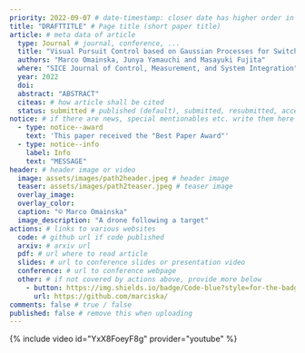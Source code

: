```yaml
---
priority: 2022-09-07 # date-timestamp: closer date has higher order in list
title: "DRAFTTITLE" # Page title (short paper title)
article: # meta data of article
  type: Journal # journal, conference, ...
  title: "Visual Pursuit Control based on Gaussian Processes for Switched Motion Trajectories"
  authors: "Marco Omainska, Junya Yamauchi and Masayuki Fujita"
  where: "SICE Journal of Control, Measurement, and System Integration"
  year: 2022
  doi:
  abstract: "ABSTRACT"
  citeas: # how article shall be cited
  status: submitted # published (default), submitted, resubmitted, accepted
notice: # if there are news, special mentionables etc. write them here
  - type: notice--award
    text: 'This paper received the "Best Paper Award"'
  - type: notice--info
    label: Info
    text: "MESSAGE"
header: # header image or video
  image: assets/images/path2header.jpeg # header image
  teaser: assets/images/path2teaser.jpeg # teaser image
  overlay_image:
  overlay_color:
  caption: "© Marco Omainska"
  image_description: "A drone following a target"
actions: # links to various websites
  code: # github url if code published
  arxiv: # arxiv url
  pdf: # url where to read article
  slides: # url to conference slides or presentation video
  conference: # url to conference webpage
  other: # if not covered by actions above, provide more below
    - button: https://img.shields.io/badge/Code-blue?style=for-the-badge&logo=visual-studio-code&logoColor=white
      url: https://github.com/marciska/
comments: false # true / false
published: false # remove this when uploading
---
```


{% include video id="YxX8FoeyF8g" provider="youtube" %}
